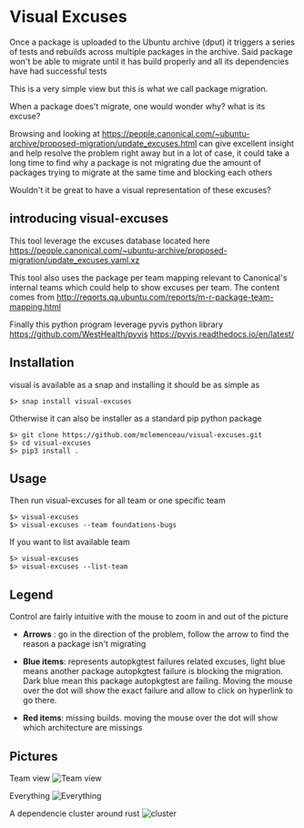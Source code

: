 # Visual Excuses

Once a package is uploaded to the Ubuntu archive (dput) it triggers a series of tests and rebuilds across multiple packages in the archive.
Said package won't be able to migrate until it has build properly and all its dependencies have had successful tests

This is a very simple view but this is what we call package migration.

When a package does't migrate, one would wonder why? what is its excuse?

Browsing and looking at https://people.canonical.com/~ubuntu-archive/proposed-migration/update_excuses.html can give excellent insight and help resolve the problem right away but in a lot of case, it could take a long time to find why a package is not migrating due the amount of packages trying to migrate at the same time and blocking each others

Wouldn't it be great to have a visual representation of these excuses?

## introducing visual-excuses

This tool leverage the excuses database located here https://people.canonical.com/~ubuntu-archive/proposed-migration/update_excuses.yaml.xz

This tool also uses the package per team mapping relevant to Canonical's internal teams which could help to show excuses per team. The content comes from http://reqorts.qa.ubuntu.com/reports/m-r-package-team-mapping.html


Finally this python program leverage pyvis python library
https://github.com/WestHealth/pyvis
https://pyvis.readthedocs.io/en/latest/

## Installation

visual is available as a snap and installing it should be as simple as
```
$> snap install visual-excuses
```

Otherwise it can also be installer as a standard pip python package

```
$> git clone https://github.com/mclemenceau/visual-excuses.git
$> cd visual-excuses
$> pip3 install .
```

## Usage
Then run visual-excuses for all team or one specific team
```
$> visual-excuses
$> visual-excuses --team foundations-bugs
```
If you want to list available team
```
$> visual-excuses
$> visual-excuses --list-team
```

## Legend
Control are fairly intuitive with the mouse to zoom in and out of the picture

 - **Arrows** : go in the direction of the problem, follow the arrow to find the reason a package isn't migrating

 - **Blue items**: represents autopkgtest failures related excuses, light blue means another package autopkgtest failure is blocking the migration. Dark blue mean this package autopkgtest are failing. Moving the mouse over the dot will show the exact failure and allow to click on hyperlink to go there.

 - **Red items**: missing builds. moving the mouse over the dot will show which architecture are missings

## Pictures

Team view
![Team view](images/team.png)


Everything
![Everything](images/everything.png)


A dependencie cluster around rust
![cluster](images/cluster.png)

